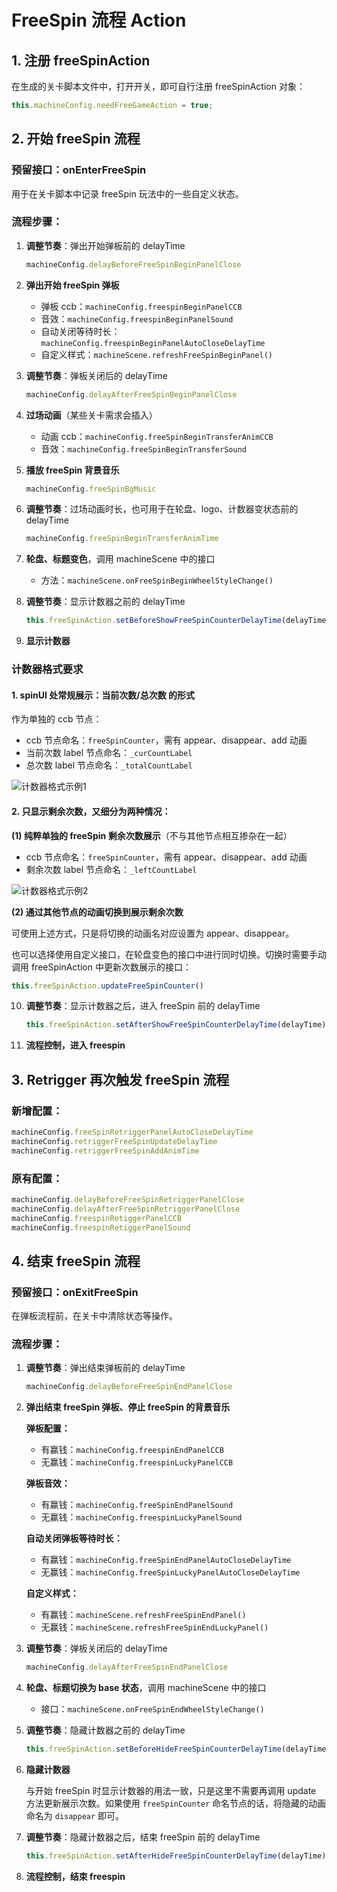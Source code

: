 # FreeSpin 流程 Action

## 1. 注册 freeSpinAction

在生成的关卡脚本文件中，打开开关，即可自行注册 freeSpinAction 对象：

```javascript
this.machineConfig.needFreeGameAction = true;
```

## 2. 开始 freeSpin 流程

### 预留接口：onEnterFreeSpin

用于在关卡脚本中记录 freeSpin 玩法中的一些自定义状态。

### 流程步骤：

1. **调整节奏**：弹出开始弹板前的 delayTime
   ```javascript
   machineConfig.delayBeforeFreeSpinBeginPanelClose
   ```

2. **弹出开始 freeSpin 弹板**
   - 弹板 ccb：`machineConfig.freespinBeginPanelCCB`
   - 音效：`machineConfig.freespinBeginPanelSound`
   - 自动关闭等待时长：`machineConfig.freespinBeginPanelAutoCloseDelayTime`
   - 自定义样式：`machineScene.refreshFreeSpinBeginPanel()`

3. **调整节奏**：弹板关闭后的 delayTime
   ```javascript
   machineConfig.delayAfterFreeSpinBeginPanelClose
   ```

4. **过场动画**（某些关卡需求会插入）
   - 动画 ccb：`machineConfig.freeSpinBeginTransferAnimCCB`
   - 音效：`machineConfig.freeSpinBeginTransferSound`

5. **播放 freeSpin 背景音乐**
   ```javascript
   machineConfig.freeSpinBgMusic
   ```

6. **调整节奏**：过场动画时长，也可用于在轮盘、logo、计数器变状态前的 delayTime
   ```javascript
   machineConfig.freeSpinBeginTransferAnimTime
   ```

7. **轮盘、标题变色**，调用 machineScene 中的接口
   - 方法：`machineScene.onFreeSpinBeginWheelStyleChange()`

8. **调整节奏**：显示计数器之前的 delayTime
   ```javascript
   this.freeSpinAction.setBeforeShowFreeSpinCounterDelayTime(delayTime)
   ```

9. **显示计数器**

### 计数器格式要求

#### 1. spinUI 处常规展示：当前次数/总次数 的形式

作为单独的 ccb 节点：
- ccb 节点命名：`freeSpinCounter`，需有 appear、disappear、add 动画
- 当前次数 label 节点命名：`_curCountLabel`
- 总次数 label 节点命名：`_totalCountLabel`

![计数器格式示例1](http://localhost:5173/WTC-Docs/assets/1760346210615_7163febf.png)

#### 2. 只显示剩余次数，又细分为两种情况：

**(1) 纯粹单独的 freeSpin 剩余次数展示**（不与其他节点相互掺杂在一起）
- ccb 节点命名：`freeSpinCounter`，需有 appear、disappear、add 动画
- 剩余次数 label 节点命名：`_leftCountLabel`

![计数器格式示例2](http://localhost:5173/WTC-Docs/assets/1760346210616_05b05e2d.png)

**(2) 通过其他节点的动画切换到展示剩余次数**

可使用上述方式，只是将切换的动画名对应设置为 appear、disappear。

也可以选择使用自定义接口，在轮盘变色的接口中进行同时切换。切换时需要手动调用 freeSpinAction 中更新次数展示的接口：
```javascript
this.freeSpinAction.updateFreeSpinCounter()
```

10. **调整节奏**：显示计数器之后，进入 freeSpin 前的 delayTime
    ```javascript
    this.freeSpinAction.setAfterShowFreeSpinCounterDelayTime(delayTime)
    ```

11. **流程控制，进入 freespin**

## 3. Retrigger 再次触发 freeSpin 流程

### 新增配置：
```javascript
machineConfig.freeSpinRetriggerPanelAutoCloseDelayTime
machineConfig.retriggerFreeSpinUpdateDelayTime
machineConfig.retriggerFreeSpinAddAnimTime
```

### 原有配置：
```javascript
machineConfig.delayBeforeFreeSpinRetriggerPanelClose
machineConfig.delayAfterFreeSpinRetriggerPanelClose
machineConfig.freespinRetiggerPanelCCB
machineConfig.freespinRetiggerPanelSound
```

## 4. 结束 freeSpin 流程

### 预留接口：onExitFreeSpin

在弹板流程前，在关卡中清除状态等操作。

### 流程步骤：

1. **调整节奏**：弹出结束弹板前的 delayTime
   ```javascript
   machineConfig.delayBeforeFreeSpinEndPanelClose
   ```

2. **弹出结束 freeSpin 弹板、停止 freeSpin 的背景音乐**

   **弹板配置：**
   - 有赢钱：`machineConfig.freespinEndPanelCCB`
   - 无赢钱：`machineConfig.freespinLuckyPanelCCB`

   **弹板音效：**
   - 有赢钱：`machineConfig.freeSpinEndPanelSound`
   - 无赢钱：`machineConfig.freespinLuckyPanelSound`

   **自动关闭弹板等待时长：**
   - 有赢钱：`machineConfig.freeSpinEndPanelAutoCloseDelayTime`
   - 无赢钱：`machineConfig.freeSpinLuckyPanelAutoCloseDelayTime`

   **自定义样式：**
   - 有赢钱：`machineScene.refreshFreeSpinEndPanel()`
   - 无赢钱：`machineScene.refreshFreeSpinEndLuckyPanel()`

3. **调整节奏**：弹板关闭后的 delayTime
   ```javascript
   machineConfig.delayAfterFreeSpinEndPanelClose
   ```

4. **轮盘、标题切换为 base 状态**，调用 machineScene 中的接口
   - 接口：`machineScene.onFreeSpinEndWheelStyleChange()`

5. **调整节奏**：隐藏计数器之前的 delayTime
   ```javascript
   this.freeSpinAction.setBeforeHideFreeSpinCounterDelayTime(delayTime)
   ```

6. **隐藏计数器**

   与开始 freeSpin 时显示计数器的用法一致，只是这里不需要再调用 update 方法更新展示次数。如果使用 `freeSpinCounter` 命名节点的话，将隐藏的动画命名为 `disappear` 即可。

7. **调整节奏**：隐藏计数器之后，结束 freeSpin 前的 delayTime
   ```javascript
   this.freeSpinAction.setAfterHideFreeSpinCounterDelayTime(delayTime)
   ```

8. **流程控制，结束 freespin**